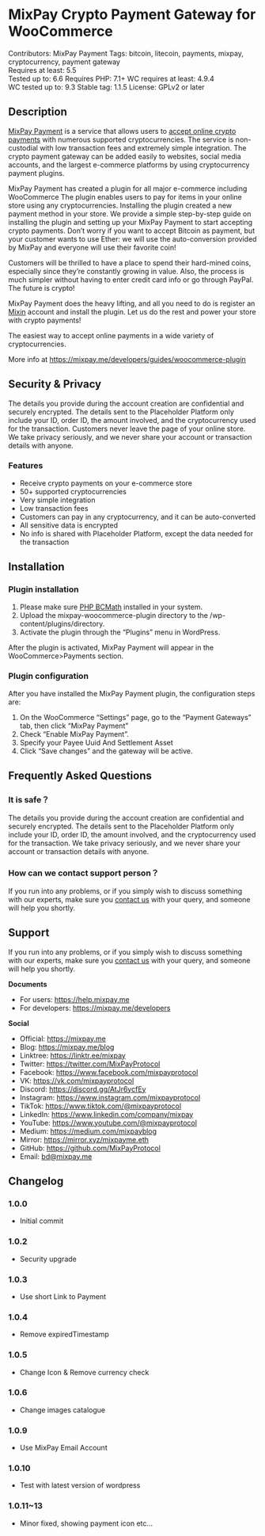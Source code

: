 # MixPay Crypto Payment Gateway for WooCommerce
Contributors: MixPay Payment
Tags: bitcoin, litecoin, payments, mixpay, cryptocurrency, payment gateway  
Requires at least:       5.5  
Tested up to:            6.6
Requires PHP:            7.1+
WC requires at least:    4.9.4  
WC tested up to:         9.3
Stable tag:              1.1.5
License:                 GPLv2 or later

## Description

[MixPay Payment](https://mixpay.me/) is a service that allows users to [accept online crypto payments](https://github.com/MixPayHQ/mixpay-woocommerce-plugin) with numerous supported cryptocurrencies. The service is non-custodial with low transaction fees and extremely simple integration. The crypto payment gateway can be added easily to websites, social media accounts, and the largest e-commerce platforms by using cryptocurrency payment plugins.

MixPay Payment has created a plugin for all major e-commerce including WooCommerce The plugin enables users to pay for items in your online store using any cryptocurrencies. Installing the plugin created a new payment method in your store. We provide a simple step-by-step guide on installing the plugin and setting up your MixPay Payment to start accepting crypto payments. Don’t worry if you want to accept Bitcoin as payment, but your customer wants to use Ether: we will use the auto-conversion provided by MixPay and everyone will use their favorite coin!

Customers will be thrilled to have a place to spend their hard-mined coins, especially since they’re constantly growing in value. Also, the process is much simpler without having to enter credit card info or go through PayPal. The future is crypto!

MixPay Payment  does the heavy lifting, and all you need to do is register an [Mixin](https://mixin.one) account and install the plugin. Let us do the rest and power your store with crypto payments!

The easiest way to accept online payments in a wide variety of cryptocurrencies.


More info at https://mixpay.me/developers/guides/woocommerce-plugin

## Security & Privacy
The details you provide during the account creation are confidential and securely encrypted. The details sent to the Placeholder Platform only include your ID, order ID, the amount involved, and the cryptocurrency used for the transaction. Customers never leave the page of your online store. We take privacy seriously, and we never share your account or transaction details with anyone.

### Features

* Receive crypto payments on your e-commerce store
* 50+ supported cryptocurrencies
* Very simple integration
* Low transaction fees
* Customers can pay in any cryptocurrency, and it can be auto-converted
* All sensitive data is encrypted
* No info is shared with Placeholder Platform, except the data needed for the transaction

## Installation 

### Plugin installation

1. Please make sure [PHP BCMath](https://www.php.net/manual/en/book.bc.php) installed in your system.
2. Upload the mixpay-woocommerce-plugin directory to the /wp-content/plugins/directory.
3. Activate the plugin through the “Plugins” menu in WordPress.

After the plugin is activated, MixPay Payment will appear in the WooCommerce>Payments section.

### Plugin configuration 

After you have installed the MixPay Payment plugin, the configuration steps are:
1. On the WooCommerce “Settings” page, go to the “Payment Gateways” tab, then click “MixPay Payment”
2. Check “Enable MixPay Payment”.
3. Specify your Payee Uuid And Settlement Asset
4. Click “Save changes” and the gateway will be active.

## Frequently Asked Questions

### It is safe？

The details you provide during the account creation are confidential and securely encrypted. The details sent to the Placeholder Platform only include your ID, order ID, the amount involved, and the cryptocurrency used for the transaction. We take privacy seriously, and we never share your account or transaction details with anyone.

### How can we contact support person？

If you run into any problems, or if you simply wish to discuss something with our experts, make sure you [contact us](bd@mixpay.me) with your query, and someone will help you shortly.

## Support 

If you run into any problems, or if you simply wish to discuss something with our experts, make sure you [contact us](bd@mixpay.me) with your query, and someone will help you shortly.

**Documents**

* For users: https://help.mixpay.me
* For developers: https://mixpay.me/developers

**Social**

* Official: https://mixpay.me
* Blog: https://mixpay.me/blog
* Linktree: https://linktr.ee/mixpay
* Twitter: https://twitter.com/MixPayProtocol
* Facebook: https://www.facebook.com/mixpayprotocol
* VK: https://vk.com/mixpayprotocol
* Discord: https://discord.gg/AtJr6ycfEy
* Instagram: https://www.instagram.com/mixpayprotocol
* TikTok: https://www.tiktok.com/@mixpayprotocol
* LinkedIn: https://www.linkedin.com/company/mixpay
* YouTube: https://www.youtube.com/@mixpayprotocol
* Medium: https://medium.com/mixpayblog
* Mirror: https://mirror.xyz/mixpayme.eth
* GitHub: https://github.com/MixPayProtocol
* Email: bd@mixpay.me

## Changelog
### 1.0.0 
* Initial commit
### 1.0.2 
* Security upgrade
### 1.0.3
* Use short Link to Payment
### 1.0.4
* Remove expiredTimestamp
### 1.0.5
* Change Icon & Remove currency check
### 1.0.6
* Change images catalogue
### 1.0.9
* Use MixPay Email Account
### 1.0.10
* Test with latest version of wordpress
### 1.0.11~13
* Minor fixed, showing payment icon etc...